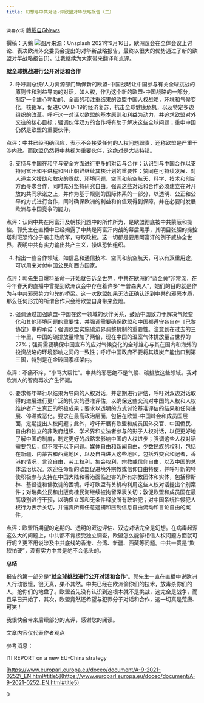 ```yaml
---
title: 幻想与中共对话-评欧盟对华战略报告（二）
---
```

`澳喜农场` [轉載自GNews](https://gnews.org/zh-hans/1544972/)

撰稿：天鵝
![](https://assets.gnews.org/wp-content/uploads/2021/09/3C3F51E8-493B-4136-86BF-F0628A2E1930.jpeg)图片来源：Unsplash
2021年9月16日，欧洲议会在全体会议上讨论、表决欧洲外交委员会提出的对华新战略报告，最终以很大的优势通过了新的欧盟对华战略报告[1]。让我继续为大家带来翻译和点评。

**就全球挑战进行公开对话和合作**

2. 呼吁副总统/人力资源部门确保新的欧盟-中国战略让中国参与有关全球挑战的原则性和利益导向的对话，如人权，作为这个新的欧盟-中国战略的一部分，制定一个雄心勃勃的、全面的和注重结果的欧盟中国人权战略，环境和气候变化，核裁军，促进COVID-19的经济复苏，抗击全球健康危机，以及特定多边组织的改革。呼吁这一对话以欧盟的基本原则和利益为动力，并追求欧盟对外交往的核心目标；强调伙伴双方的合作将有助于解决这些全球问题；重申中国仍然是欧盟的重要伙伴。

点评：中共已经明确回应，表示不会接受任何的人权问题职责，还称欧盟是严重干涉内政。而欧盟仍然将中共视为重要伙伴，这绝对是大错特错。

3. 支持与中国在和平与安全方面进行更多的对话与合作；认识到与中国合作以支持阿富汗和平进程和阻止朝鲜继续其核计划的重要性；赞同在可持续发展、对人道主义援助和救灾的贡献、环境问题、空间和航空航天、科学、技术和创新方面寻求合作，同时充分坚持研究自由。强调这些对话和合作必须建立在对开放的共同承诺之上，并作为基于规则的国际体系的一部分，以透明、公正和公平的方式进行合作，同时确保欧洲的利益和价值观得到保障，并在必要时发展欧洲与中国竞争的能力。

点评：认同中共在阿富汗及朝核问题中的所作所为，是欧盟彻底被中共蒙蔽和操控。郭先生在直播中已经揭露了中共是阿富汗内战的幕后黑手，其明目张胆的操控塔利班恐怖分子袭击政府军，夺取政权。这一切都是要用阿富汗的例子威胁全世界，表明中共有实力输出共产主义，操纵恐怖组织。

4. 指出一些合作领域，如信息和通信技术、空间和航空航天，可以有双重用途，可以用来对付中国公民和西方国家。

点评：郭先生自爆料革命一开始就告诉全世界，中共在欧洲的“蓝金黄”非常深，在今年春天的直播中曾提到欧洲议会中存在着许多“辛普森夫人”，她们的目的就是作为与中共邪恶势力勾兑的桥梁。这一次欧盟如果无法正确认识到中共的邪恶本质，那么任何形式的所谓合作只会给欧盟自身带来危险。

5. 强调通过加强欧盟-中国在这一领域的伙伴关系，鼓励中国致力于解决气候变化和其他环境问题的重要性，并强调需要确保欧盟和中国都遵守各自在《巴黎协定》中的承诺；强调欧盟实施碳边界调整机制的重要性。注意到在过去的三十年里，中国的碳排放量增加了两倍，现在中国的温室气体排放量占世界的27%；强调需要确保中国宣布的应对气候变化的全球雄心与其在国内和海外的投资战略的环境影响之间的一致性；呼吁中国政府不要将其煤炭产能出口到第三国，特别是在金砖国家框架内。

点评：不痛不痒，“小骂大帮忙”。中共的邪恶绝不是气候、碳排放这些领域。我对欧洲人的智商再次产生怀疑。

6. 要求每年举行以结果为导向的人权对话，并定期进行评估，呼吁对双边对话取得的进展进行更广泛的扎实的基准评估，以确保这些交流对中国的人权和人权维护者产生真正的积极成果；要求以透明的方式讨论基准评估的结果和任何进展、停滞或恶化。要求在最高政治层面，包括在欧盟-中国峰会和成员国层面，定期提出人权问题；此外，呼吁开展有欧盟和成员国外交官、中国侨民、自由和独立的非政府组织、学术界和立法者参与的影子人权对话，以便更好地了解中国的制度，制定更好的战略来影响中国的人权进步；强调这些人权对话需要包括，但不限于以下问题。媒体自由和新闻自由，少数民族的权利，包括在新疆、内蒙古和西藏地区，以及自由进入这些地区，包括外交官和记者，香港的情况，言论自由，劳工权利，集会权利，宗教或信仰自由，以及中国的总体法治状况。欢迎任命新的欧盟促进境外宗教或信仰自由特使，并呼吁新的特使积极参与支持在中国大陆和香港面临迫害的所有宗教团体和实体，包括穆斯林、基督徒和佛教徒的困境。呼吁欧盟有关机构利用这些人权对话提出个别案件；对瑞典公民和出版商桂民海继续被拘留深表关切；敦促欧盟和成员国在最高级别进行干预，以确保立即和无条件释放所有政治犯；对中国系统性侵犯人权行为表示关切，并谴责所有任意逮捕和压制信息自由流动和言论自由的案件。

点评：欧盟所期望的定期的、透明的双边评估、双边对话完全是幻想。在病毒起源这么大的问题上，中共都不肯接受独立调查，欧盟怎么能够相信人权问题方面就可行呢？更不用说涉及中共底线的香港、台湾、新疆、西藏等问题。中共一贯是“欺软怕硬”，没有实力中共是绝不会低头的。

**总结**

报告的第一部分是“**就全球挑战进行公开对话和合作**”。郭先生一直在直播中说欧洲人行动很慢，很天真，果不其然。中共已经在欧洲偷你们的技术，放毒杀你们的人，抢你们的地盘了。欧盟首先没有认识到这根本就不是挑战，这完全是战争，而且早已开始了，其次，欧盟竟然还希望与犯罪分子对话和合作，这一切真是荒唐、可笑！

我很快会带来后续部分的点评，感谢您的阅读。

文章内容仅代表作者观点

参考消息：

[1] REPORT on a new EU-China strategy

[https://www.europarl.europa.eu/doceo/document/A-9-2021-0252\_EN.html#title5](https://www.europarl.europa.eu/doceo/document/A-9-2021-0252_EN.html#title5)

0
